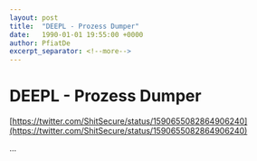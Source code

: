 ```yaml
---
layout: post
title:  "DEEPL - Prozess Dumper"
date:   1990-01-01 19:55:00 +0000
author: PfiatDe
excerpt_separator: <!--more-->
---
```


# DEEPL - Prozess Dumper
[https://twitter.com/ShitSecure/status/1590655082864906240](https://twitter.com/ShitSecure/status/1590655082864906240)

...
<!--more-->
